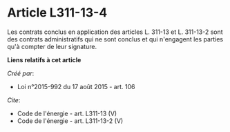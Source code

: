 # Article L311-13-4

Les contrats conclus en application des articles L. 311-13 et L. 311-13-2 sont des contrats administratifs qui ne sont
conclus et qui n'engagent les parties qu'à compter de leur signature.

**Liens relatifs à cet article**

_Créé par_:

  - Loi n°2015-992 du 17 août 2015 - art. 106

_Cite_:

  - Code de l'énergie - art. L311-13 (V)
  - Code de l'énergie - art. L311-13-2 (V)
